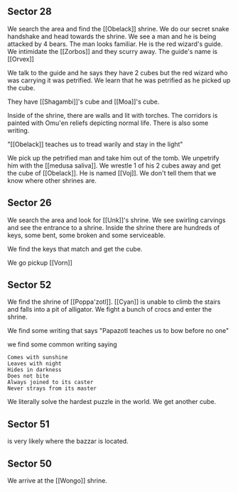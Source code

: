 ## Sector 28

 We search the area and find the [[Obelack]] shrine.  We do our secret snake handshake and head towards the shrine. We see a man and he is being attacked by 4 bears. The man looks familiar. He is the red wizard's guide. We intimidate the [[Zorbos]] and they scurry away. The guide's name is [[Orvex]]

We talk to the guide and he says they have 2 cubes but the red wizard who was carrying it was petrified. We learn that he was petrified as he picked up the cube.

They have [[Shagambi]]'s cube and [[Moa]]'s cube.

Inside of the shrine, there are walls and lit with torches. The corridors is painted with Omu'en reliefs depicting normal life. There is also some writing.

"[[Obelack]] teaches us to tread warily and stay in the light"

We pick up the petrified man and take him out of the tomb. We unpetrify him with the [[medusa saliva]]. We wrestle 1 of his 2 cubes away and get the cube of [[Obelack]]. He is named [[Voj]]. We don't tell them that we know where other shrines are.


## Sector 26
 
We search the area and look for [[Unk]]'s shrine. We see swirling carvings and see the entrance to a shrine. Inside the shrine there are hundreds of keys, some bent, some broken and some serviceable.

We find the keys that match and get the cube.

We go pickup [[Vorn]]

## Sector 52

We find the shrine of [[Poppa'zotl]]. [[Cyan]] is unable to climb the stairs and falls into a pit of alligator. We fight a bunch of crocs and enter the shrine.

We find some writing that says "Papazotl teaches us to bow before no one"

we find some common writing saying

```
Comes with sunshine
Leaves with night
Hides in darkness
Does not bite
Always joined to its caster
Never strays from its master
```

We literally solve the hardest puzzle in the world. We get another cube.

## Sector 51

is very likely where the bazzar is located.
## Sector 50

We arrive at the [[Wongo]] shrine. 